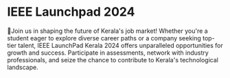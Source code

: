 # IEEE Launchpad 2024

 🎉Join us in shaping the future of Kerala's job market! Whether you're a student eager to explore diverse career paths or a company seeking top-tier talent, IEEE LaunchPad Kerala 2024 offers unparalleled opportunities for growth and success. Participate in assessments, network with industry professionals, and seize the chance to contribute to Kerala's technological landscape.
